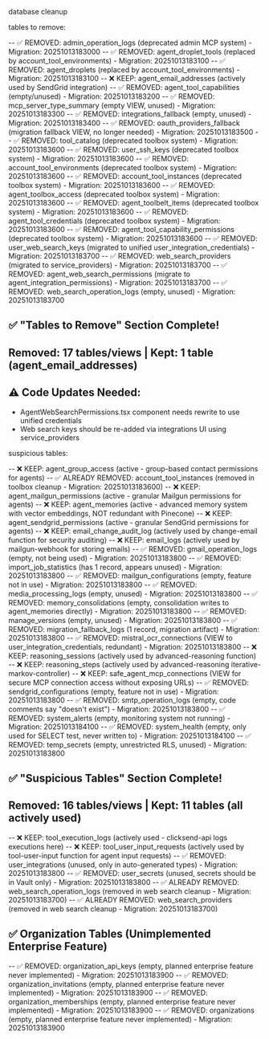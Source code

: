 database cleanup

tables to remove:

-- ✅ REMOVED: admin_operation_logs (deprecated admin MCP system) - Migration: 20251013183000
-- ✅ REMOVED: agent_droplet_tools (replaced by account_tool_environments) - Migration: 20251013183100
-- ✅ REMOVED: agent_droplets (replaced by account_tool_environments) - Migration: 20251013183100
-- ❌ KEEP: agent_email_addresses (actively used by SendGrid integration)
-- ✅ REMOVED: agent_tool_capabilities (empty/unused) - Migration: 20251013183200
-- ✅ REMOVED: mcp_server_type_summary (empty VIEW, unused) - Migration: 20251013183300
-- ✅ REMOVED: integrations_fallback (empty, unused) - Migration: 20251013183400
-- ✅ REMOVED: oauth_providers_fallback (migration fallback VIEW, no longer needed) - Migration: 20251013183500
-- ✅ REMOVED: tool_catalog (deprecated toolbox system) - Migration: 20251013183600
-- ✅ REMOVED: user_ssh_keys (deprecated toolbox system) - Migration: 20251013183600
-- ✅ REMOVED: account_tool_environments (deprecated toolbox system) - Migration: 20251013183600
-- ✅ REMOVED: account_tool_instances (deprecated toolbox system) - Migration: 20251013183600
-- ✅ REMOVED: agent_toolbox_access (deprecated toolbox system) - Migration: 20251013183600
-- ✅ REMOVED: agent_toolbelt_items (deprecated toolbox system) - Migration: 20251013183600
-- ✅ REMOVED: agent_tool_credentials (deprecated toolbox system) - Migration: 20251013183600
-- ✅ REMOVED: agent_tool_capability_permissions (deprecated toolbox system) - Migration: 20251013183600
-- ✅ REMOVED: user_web_search_keys (migrated to unified user_integration_credentials) - Migration: 20251013183700
-- ✅ REMOVED: web_search_providers (migrated to service_providers) - Migration: 20251013183700
-- ✅ REMOVED: agent_web_search_permissions (migrate to agent_integration_permissions) - Migration: 20251013183700
-- ✅ REMOVED: web_search_operation_logs (empty, unused) - Migration: 20251013183700

## ✅ "Tables to Remove" Section Complete! 
## Removed: 17 tables/views | Kept: 1 table (agent_email_addresses)

## ⚠️ Code Updates Needed:
- AgentWebSearchPermissions.tsx component needs rewrite to use unified credentials
- Web search keys should be re-added via integrations UI using service_providers

suspicious tables:

-- ❌ KEEP: agent_group_access (active - group-based contact permissions for agents)
-- ✅ ALREADY REMOVED: account_tool_instances (removed in toolbox cleanup - Migration: 20251013183600)
-- ❌ KEEP: agent_mailgun_permissions (active - granular Mailgun permissions for agents)
-- ❌ KEEP: agent_memories (active - advanced memory system with vector embeddings, NOT redundant with Pinecone)
-- ❌ KEEP: agent_sendgrid_permissions (active - granular SendGrid permissions for agents)
-- ❌ KEEP: email_change_audit_log (actively used by change-email function for security auditing)
-- ❌ KEEP: email_logs (actively used by mailgun-webhook for storing emails)
-- ✅ REMOVED: gmail_operation_logs (empty, not being used) - Migration: 20251013183800
-- ✅ REMOVED: import_job_statistics (has 1 record, appears unused) - Migration: 20251013183800
-- ✅ REMOVED: mailgun_configurations (empty, feature not in use) - Migration: 20251013183800
-- ✅ REMOVED: media_processing_logs (empty, unused) - Migration: 20251013183800
-- ✅ REMOVED: memory_consolidations (empty, consolidation writes to agent_memories directly) - Migration: 20251013183800
-- ✅ REMOVED: manage_versions (empty, unused) - Migration: 20251013183800
-- ✅ REMOVED: migration_fallback_logs (1 record, migration artifact) - Migration: 20251013183800
-- ✅ REMOVED: mistral_ocr_connections (VIEW to user_integration_credentials, redundant) - Migration: 20251013183800
-- ❌ KEEP: reasoning_sessions (actively used by advanced-reasoning function)
-- ❌ KEEP: reasoning_steps (actively used by advanced-reasoning iterative-markov-controller)
-- ❌ KEEP: safe_agent_mcp_connections (VIEW for secure MCP connection access without exposing URLs)
-- ✅ REMOVED: sendgrid_configurations (empty, feature not in use) - Migration: 20251013183800
-- ✅ REMOVED: smtp_operation_logs (empty, code comments say "doesn't exist") - Migration: 20251013183800
-- ✅ REMOVED: system_alerts (empty, monitoring system not running) - Migration: 20251013184100
-- ✅ REMOVED: system_health (empty, only used for SELECT test, never written to) - Migration: 20251013184100
-- ✅ REMOVED: temp_secrets (empty, unrestricted RLS, unused) - Migration: 20251013183800

## ✅ "Suspicious Tables" Section Complete!
## Removed: 16 tables/views | Kept: 11 tables (all actively used)
-- ❌ KEEP: tool_execution_logs (actively used - clicksend-api logs executions here)
-- ❌ KEEP: tool_user_input_requests (actively used by tool-user-input function for agent input requests)
-- ✅ REMOVED: user_integrations (unused, only in auto-generated types) - Migration: 20251013183800
-- ✅ REMOVED: user_secrets (unused, secrets should be in Vault only) - Migration: 20251013183800
-- ✅ ALREADY REMOVED: web_search_operation_logs (removed in web search cleanup - Migration: 20251013183700)
-- ✅ ALREADY REMOVED: web_search_providers (removed in web search cleanup - Migration: 20251013183700)


## ✅ Organization Tables (Unimplemented Enterprise Feature)
-- ✅ REMOVED: organization_api_keys (empty, planned enterprise feature never implemented) - Migration: 20251013183900
-- ✅ REMOVED: organization_invitations (empty, planned enterprise feature never implemented) - Migration: 20251013183900
-- ✅ REMOVED: organization_memberships (empty, planned enterprise feature never implemented) - Migration: 20251013183900
-- ✅ REMOVED: organizations (empty, planned enterprise feature never implemented) - Migration: 20251013183900






